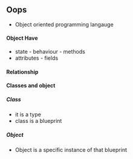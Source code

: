 ## Oops
- Object oriented programming langauge

#### Object Have
- state - behaviour - methods
- attributes - fields

#### Relationship

#### Classes and object
##### Class
- it is a type
-  class is a blueprint

##### Object
- Object is a specific instance of that blueprint
